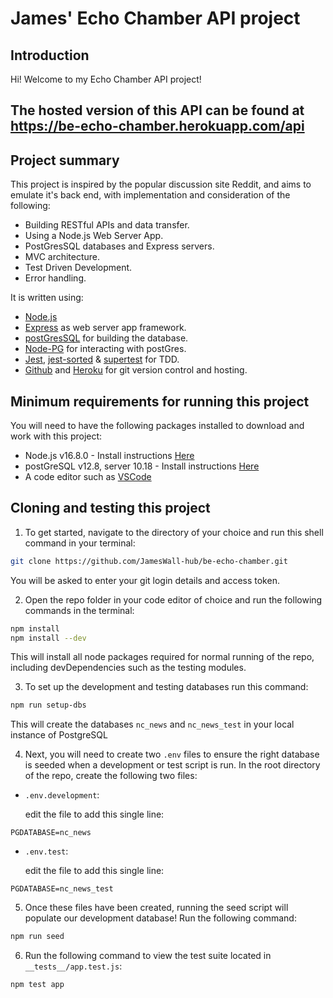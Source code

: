 # James' Echo Chamber API project

## Introduction

Hi! Welcome to my Echo Chamber API project!

## The hosted version of this API can be found at https://be-echo-chamber.herokuapp.com/api

## Project summary

This project is inspired by the popular discussion site Reddit, and aims to emulate it's back end, with implementation and consideration of the following:

- Building RESTful APIs and data transfer.
- Using a Node.js Web Server App.
- PostGresSQL databases and Express servers.
- MVC architecture.
- Test Driven Development.
- Error handling.

It is written using:

- [Node.js](https://nodejs.org/en/)
- [Express](https://expressjs.com/) as web server app framework.
- [postGresSQL](https://www.postgresql.org/) for building the database.
- [Node-PG](https://www.npmjs.com/package/pg) for interacting with postGres.
- [Jest](https://jestjs.io/), [jest-sorted](https://www.npmjs.com/package/jest-sorted) & [supertest](https://www.npmjs.com/package/supertest) for TDD.
- [Github](https://github.com/) and [Heroku](https://heroku.com/) for git version control and hosting.

## Minimum requirements for running this project

You will need to have the following packages installed to download and work with this project:

- Node.js v16.8.0 - Install instructions [Here](https://nodejs.dev/learn/how-to-install-nodejs)
- postGreSQL v12.8, server 10.18 - Install instructions [Here](psql-install-instructions.md)
- A code editor such as [VSCode](https://code.visualstudio.com/)

## Cloning and testing this project

1. To get started, navigate to the directory of your choice and run this shell command in your terminal:

```bash
git clone https://github.com/JamesWall-hub/be-echo-chamber.git
```

You will be asked to enter your git login details and access token.

2. Open the repo folder in your code editor of choice and run the following commands in the terminal:

```bash
npm install
npm install --dev
```

This will install all node packages required for normal running of the repo, including devDependencies such as the testing modules.

3. To set up the development and testing databases run this command:

```bash
npm run setup-dbs
```

This will create the databases `nc_news` and `nc_news_test` in your local instance of PostgreSQL

4. Next, you will need to create two `.env` files to ensure the right database is seeded when a development or test script is run.
   In the root directory of the repo, create the following two files:

- `.env.development`:

  edit the file to add this single line:

```env
PGDATABASE=nc_news
```

- `.env.test`:

  edit the file to add this single line:

```env
PGDATABASE=nc_news_test
```

5. Once these files have been created, running the seed script will populate our development database! Run the following command:

```bash
npm run seed
```

6. Run the following command to view the test suite located in `__tests__/app.test.js`:

```bash
npm test app
```